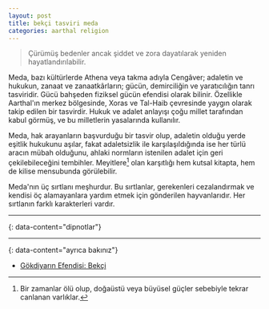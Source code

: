 ```yaml
---
layout: post
title: bekçi tasviri meda
categories: aarthal religion
---
```

>Çürümüş bedenler ancak şiddet ve zora dayatılarak yeniden hayatlandırılabilir.

Meda, bazı kültürlerde Athena veya takma adıyla Cengâver; adaletin ve hukukun, zanaat ve zanaatkârların; gücün, demirciliğin ve yaratıcılığın tanrı tasviridir. Gücü bahşeden fiziksel gücün efendisi olarak bilinir. Özellikle Aarthal'ın merkez bölgesinde, Xoras ve Tal-Haib çevresinde yaygın olarak takip edilen bir tasvirdir. Hukuk ve adalet anlayışı çoğu millet tarafından kabul görmüş, ve bu milletlerin yasalarında kullanılır.

Meda, hak arayanların başvurduğu bir tasvir olup, adaletin olduğu yerde eşitlik hukukunu aşılar, fakat adaletsizlik ile karşılaşıldığında ise her türlü aracın mübah olduğunu, ahlaki normların istenilen adalet için geri çekilebileceğini tembihler. Meyitlere[^1] olan karşıtlığı hem kutsal kitapta, hem de kilise mensubunda görülebilir.

Meda'nın üç sırtlanı meşhurdur. Bu sırtlanlar, gerekenleri cezalandırmak ve kendisi öç alamayanlara yardım etmek için gönderilen hayvanlarıdır. Her sırtlanın farklı karakterleri vardır.

---
{: data-content="dipnotlar"}

[^1]: Bir zamanlar ölü olup, doğaüstü veya büyüsel güçler sebebiyle tekrar canlanan varlıklar.

---
{: data-content="ayrıca bakınız"}

- [Gökdiyarın Efendisi: Bekçi](gokdiyarin-efendisi-bekci)